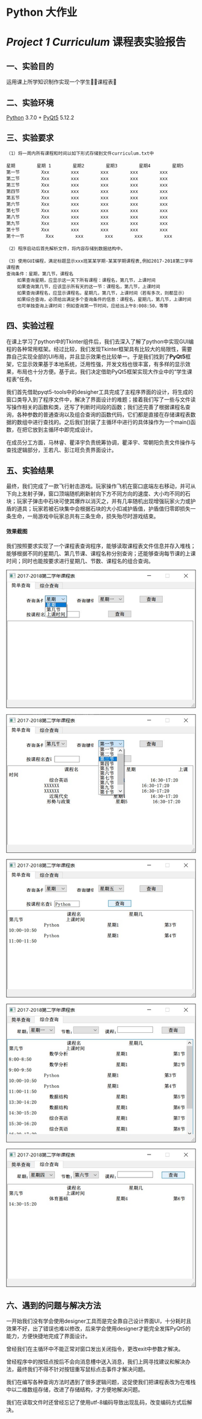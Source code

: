 # Python 大作业

# *Project 1 Curriculum* 课程表实验报告

## 一、实验目的

运用课上所学知识制作实现一个学生👨‍🎓课程表📅

## 二、实验环境

[Python](<https://www.python.org/downloads/release/python-370/>) 3.7.0 + [PyQt5](<https://pypi.org/project/PyQt5/>) 5.12.2

## 三、实验要求

```
（1）将一周内所有课程和时间以如下形式存储到文件curriculum.txt中

星期        星期 1        星期2        星期3        星期4        星期5
第一节        Xxx        xxx        xxx        xxx        xxx
第二节        Xxx        xxx        xxx        xxx        xxx
第三节        Xxx        xxx        xxx        xxx        xxx
第四节        Xxx        xxx        xxx        xxx        xxx
第五节        Xxx        xxx        xxx        xxx        xxx
第六节        Xxx        xxx        xxx        xxx        xxx
第七节        Xxx        xxx        xxx        xxx        xxx
第八节        Xxx        xxx        xxx        xxx        xxx
第九节        Xxx        xxx        xxx        xxx        xxx
第十节        Xxx        xxx        xxx        xxx        xxx
第十一节        Xxx        xxx        xxx        xxx        xxx

（2）程序启动后首先解析文件，将内容存储到数据结构中。

（3）使用GUI编程，满足标题显示xxx班某某学期-某某学期课程表,例如2017-2018第二学年课程表
查询条件：星期，第几节，课程名
	如果查询星期，应显示这一天下所有课程：课程名，第几节，上课时间
	如果查询第几节，应该显示所有天的这一节：课程名，第几节，上课时间
	如果查询课程名，应显示课程名，星期几，第几节，上课时间（若有多次，则都显示）
	如果综合查询，必须给出满足多个查询条件的信息：课程名，星期几，第几节，上课时间
	也可单独查询上课时间：例如查询第一节时间，应给出上午8:008:50，等等
```

## 四、实验过程

在课上学习了python中的Tkinter组件后，我们去深入了解了python中实现GUI编程的各种常用框架。经过比较，我们发现Tkinter框架具有比较大的局限性，需要靠自己实现全部的UI布局，并且显示效果也比较单一。于是我们找到了**PyQt5**框架，它显示效果基于本地系统，泛用性强，开发文档也很丰富，有多样的显示效果，布局也十分方便。基于此，我们决定借助PyQt5框架实现大作业中的“学生课程表”任务。

我们首先借助pyqt5-tools中的desigher工具完成了主程序界面的设计，将生成的窗口类导入到了程序文件中，解决了界面设计的难题；接着我们写了一些与文件读写操作相关的函数和类，还写了判断时间段的函数；我们还完善了根据课程名查询，各种参数的普通查询以及组合查询的函数代码，它们都是直接在存储课程表数据的数组中进行查找的。之后我们封装了主循环中进行的具体操作为一个main()函数，在把它放到主循环中即完成设计。

在成员分工方面，马林睿、瞿泽宇负责统筹协调，瞿泽宇、常朝阳负责文件操作与查找逻辑部分，王若凡、彭江旺负责界面设计。

## 五、实验结果

最终，我们完成了一款飞行射击游戏。玩家操作飞机在窗口底端左右移动，并可从下向上发射子弹，窗口顶端随机刷新射向下方不同方向的速度、大小均不同的石块；玩家子弹击中石块可使其爆炸以消灭之，并有几率随机出现增强玩家火力或护盾的道具；玩家若被石块集中会根据石块的大小扣减护盾值，护盾值归零即损失一条生命，一局游戏中玩家总共有三条生命，损失殆尽时游戏结束。

#### 效果截图

我们按照要求实现了一个课程表查询程序，能够读取课程表文件信息并存入堆栈；能够根据不同的星期几、第几节课、课程名称分别查询；还能够查询每节课的上课时间；同时也能按要求进行星期几、节数、课程名的组合查询。

![效果截图1](<https://github.com/b4imetu/Python_2019_Assignment/raw/master/capture/Curriculum (1).jpg>)

![效果截图2](<https://github.com/b4imetu/Python_2019_Assignment/raw/master/capture/Curriculum (2).jpg>)

![效果截图3](<https://github.com/b4imetu/Python_2019_Assignment/raw/master/capture/Curriculum (3).jpg>)

![效果截图4](<https://github.com/b4imetu/Python_2019_Assignment/raw/master/capture/Curriculum (4).jpg>)

![效果截图5](<https://github.com/b4imetu/Python_2019_Assignment/raw/master/capture/Curriculum (5).jpg>)

## 六、遇到的问题与解决方法

一开始我们没有学会使用designer工具而是完全靠自己设计界面UI，十分耗时且效果不好，出了错误也难以修改，后来学会使用designer才能完全发挥PyQt5的能力，方便快捷地完成了界面设计。

曾经我们在主循环中不能正常对窗口发出关闭指令，更改exit中参数才解决。

曾经程序中的按钮点按后不会向消息槽中送入消息，我们上网寻找建议和解决办法，最终我们不得不针对按钮重写鼠标点击事件才解决问题。

我们在编写各种查询方法时遇到了很多逻辑问题，这促使我们把课程表改为在堆栈中以二维数组存储，改进了存储结构，才方便地解决问题。

我们在读取文件时还曾经忘记了使用utf-8编码导致出现乱码，改变编码方式后解决。